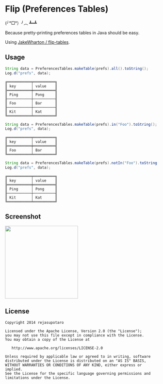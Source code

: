 Flip (Preferences Tables)
=============

(╯°□°）╯︵ ┻━┻

Because pretty-printing preferences tables in Java should be easy.

Using [JakeWharton / flip-tables](https://github.com/JakeWharton/flip-tables).

Usage
-----

```java
String data = PreferencesTables.makeTable(prefs).all().toString();
Log.d("prefs", data);
```
```
╔═══════════╤══════════╗
║ key       │ value    ║
╠═══════════╪══════════╣
║ Ping      │ Pong     ║
╟───────────┼──────────╢
║ Foo       │ Bar      ║
╟───────────┼──────────╢
║ Kit       │ Kat      ║
╚═══════════╧══════════╝
```

```java
String data = PreferencesTables.makeTable(prefs).in("Foo").toString();
Log.d("prefs", data);
```
```
╔═══════════╤══════════╗
║ key       │ value    ║
╠═══════════╪══════════╣
║ Foo       │ Bar      ║
╚═══════════╧══════════╝
```

```java
String data = PreferencesTables.makeTable(prefs).notIn("Foo").toString();
Log.d("prefs", data);
```
```
╔═══════════╤══════════╗
║ key       │ value    ║
╠═══════════╪══════════╣
║ Ping      │ Pong     ║
╟───────────┼──────────╢
║ Kit       │ Kat      ║
╚═══════════╧══════════╝
```

Screenshot
-------

<img src="https://raw.github.com/rejasupotaro/flip-preferences-tables/master/screenshot.png" width="240">

License
-------

    Copyright 2014 rejasupotaro

    Licensed under the Apache License, Version 2.0 (the "License");
    you may not use this file except in compliance with the License.
    You may obtain a copy of the License at

       http://www.apache.org/licenses/LICENSE-2.0

    Unless required by applicable law or agreed to in writing, software
    distributed under the License is distributed on an "AS IS" BASIS,
    WITHOUT WARRANTIES OR CONDITIONS OF ANY KIND, either express or implied.
    See the License for the specific language governing permissions and
    limitations under the License.
